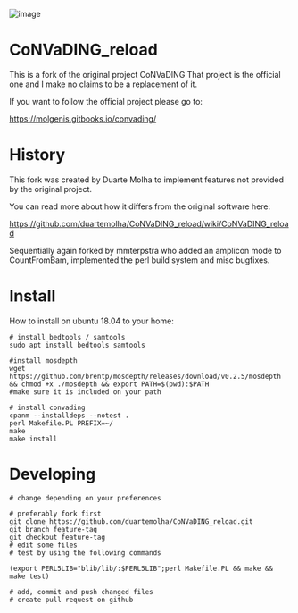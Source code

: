  ![image](https://travis-ci.org/duartemolha/CoNVaDING_reload.svg?branch=master)

# CoNVaDING_reload

This is a fork of the original project CoNVaDING
That project is the official one and I make no claims to be a replacement of it.

If you want to follow the official project please go to: 

https://molgenis.gitbooks.io/convading/

# History

This fork was created by Duarte Molha to implement features not provided by the original project.

You can read more about how it differs from the original software here:

https://github.com/duartemolha/CoNVaDING_reload/wiki/CoNVaDING_reload

Sequentially again forked by mmterpstra who added an amplicon mode to CountFromBam, implemented the perl build system and misc bugfixes.

# Install

How to install on ubuntu 18.04 to your home:

```
# install bedtools / samtools 
sudo apt install bedtools samtools

#install mosdepth
wget https://github.com/brentp/mosdepth/releases/download/v0.2.5/mosdepth && chmod +x ./mosdepth && export PATH=$(pwd):$PATH
#make sure it is included on your path

# install convading
cpanm --installdeps --notest .
perl Makefile.PL PREFIX=~/
make
make install
```


# Developing

```
# change depending on your preferences

# preferably fork first
git clone https://github.com/duartemolha/CoNVaDING_reload.git
git branch feature-tag
git checkout feature-tag
# edit some files
# test by using the following commands

(export PERL5LIB="blib/lib/:$PERL5LIB";perl Makefile.PL && make && make test)

# add, commit and push changed files
# create pull request on github
```

